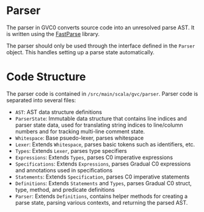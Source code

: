 # Parser

The parser in GVC0 converts source code into an unresolved parse AST. It is written using the [FastParse](https://com-lihaoyi.github.io/fastparse/) library.

The parser should only be used through the interface defined in the `Parser` object. This handles setting up a parse state automatically.

# Code Structure

The parser code is contained in `/src/main/scala/gvc/parser`. Parser code is separated into several files:

 * `AST`: AST data structure definitions
 * `ParserState`: Immutable data structure that contains line indices and parser state data, used for translating string indices to line/column numbers and for tracking multi-line comment state.
 * `Whitespace`: Base psuedo-lexer, parses whitespace
 * `Lexer`: Extends `Whitespace`, parses basic tokens such as identifiers, etc.
 * `Types`: Extends `Lexer`, parses type specifiers
 * `Expressions`: Extends `Types`, parses C0 imperative expressions
 * `Specifications`: Extends `Expressions`, parses Gradual C0 expressions and annotations used in specifications
 * `Statements`: Extends `Specification`, parses C0 imperative statements
 * `Definitions`: Extends `Statements` and `Types`, parses Gradual C0 struct, type, method, and predicate definitions
 * `Parser`: Extends `Definitions`, contains helper methods for creating a parse state, parsing various contexts, and returning the parsed AST.
